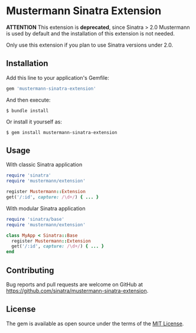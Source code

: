 # Mustermann Sinatra Extension

**ATTENTION** This extension is **deprecated**, since Sinatra > 2.0 Mustermann is used by default and the installation of this extension is not needed.

Only use this extension if you plan to use Sinatra versions under 2.0.

## Installation

Add this line to your application's Gemfile:

```ruby
gem 'mustermann-sinatra-extension'
```

And then execute:

    $ bundle install

Or install it yourself as:

    $ gem install mustermann-sinatra-extension

## Usage

With classic Sinatra application

```ruby
require 'sinatra'
require 'mustermann/extension'

register Mustermann::Extension
get('/:id', capture: /\d+/) { ... }
```

With modular Sinatra application

```ruby
require 'sinatra/base'
require 'mustermann/extension'

class MyApp < Sinatra::Base
  register Mustermann::Extension
  get('/:id', capture: /\d+/) { ... }
end
```

## Contributing

Bug reports and pull requests are welcome on GitHub at https://github.com/sinatra/mustermann-sinatra-extension.

## License

The gem is available as open source under the terms of the [MIT License](https://opensource.org/licenses/MIT).
